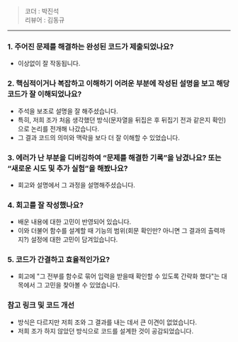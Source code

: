 
> 코더 : 박진석  
> 리뷰어 : 김동규  
---
  
### 1. 주어진 문제를 해결하는 완성된 코드가 제출되었나요?  
  * 이상없이 잘 작동됩니다.  
  
  
### 2. 핵심적이거나 복잡하고 이해하기 어려운 부분에 작성된 설명을 보고 해당 코드가 잘 이해되었나요?  
* 주석을 보조로 설명을 잘 해주셨습니다.  
* 특히, 저희 조가 처음 생각했던 방식(문자열을 뒤집은 후 뒤집기 전과 같은지 확인)으로 논리를 전개해 나갔습니다.  
* 그 결과 코드의 의미와 맥락을 보다 더 잘 이해할 수 있었습니다.  


### 3. 에러가 난 부분을 디버깅하여 “문제를 해결한 기록”을 남겼나요? 또는 “새로운 시도 및 추가 실험”을 해봤나요?  
* 회고와 설명에서 그 과정을 설명해주셨습니다.  
  

### 4. 회고를 잘 작성했나요?  
* 배운 내용에 대한 고민이 반영되어 있습니다.  
* 이와 더불어 함수를 설계할 때 기능의 범위(회문 확인만? 아니면 그 결과의 출력까지?) 설정에 대한 고민이 담겨있습니다.
        
### 5. 코드가 간결하고 효율적인가요?
* 회고에 "그 전부를 함수로 묶어 입력을 받을때 확인할 수 있도록 간략화 했다"는 대목에서 그 고민을 찾아볼 수 있었습니다.  


### 참고 링크 및 코드 개선
* 방식은 다르지만 저희 조와 그 결과를 내는 데서 큰 이견이 없었습니다.  
* 저희 조가 하지 않았던 방식으로 코드를 설계한 것이 공감되었습니다.  
